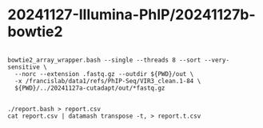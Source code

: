 
#	20241127-Illumina-PhIP/20241127b-bowtie2



```

bowtie2_array_wrapper.bash --single --threads 8 --sort --very-sensitive \
  --norc --extension .fastq.gz --outdir ${PWD}/out \
  -x /francislab/data1/refs/PhIP-Seq/VIR3_clean.1-84 \
  ${PWD}/../20241127a-cutadapt/out/*fastq.gz

```




```

./report.bash > report.csv
cat report.csv | datamash transpose -t, > report.t.csv


```



